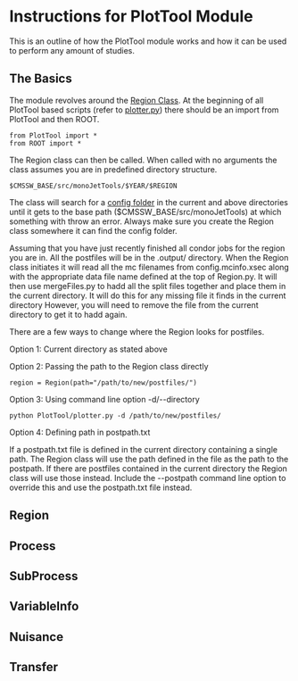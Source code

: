 # Instructions for PlotTool Module

This is an outline of how the PlotTool module works and how it can be used to perform any amount of studies.

## The Basics

The module revolves around the [Region Class](https://github.com/varuns23/monoJetTools/blob/master/PlotTool/PlotTool/Region.py). At the beginning of all PlotTool based scripts (refer to [plotter.py](https://github.com/varuns23/monoJetTools/blob/master/PlotTool/plotter.py)) there should be an import from PlotTool and then ROOT.
```
from PlotTool import *
from ROOT import *
```
The Region class can then be called. When called with no arguments the class assumes you are in predefined directory structure.
```
$CMSSW_BASE/src/monoJetTools/$YEAR/$REGION
```
The class will search for a [config folder](https://github.com/varuns23/monoJetTools/tree/master/2017/config) in the current and above directories until it gets to the base path ($CMSSW_BASE/src/monoJetTools) at which something with throw an error.
Always make sure you create the Region class somewhere it can find the config folder.

Assuming that you have just recently finished all condor jobs for the region you are in. All the postfiles will be in the .output/ directory. When the Region class initiates it will read all the mc filenames from config.mcinfo.xsec along with the appropriate data file name defined at the top of Region.py. It will then use mergeFiles.py to hadd all the split files together and place them in the current directory. It will do this for any missing file it finds in the current directory However, you will need to remove the file from the current directory to get it to hadd again.

There are a few ways to change where the Region looks for postfiles.

Option 1: Current directory as stated above

Option 2: Passing the path to the Region class directly
```
region = Region(path="/path/to/new/postfiles/")
```
Option 3: Using command line option -d/--directory
```
python PlotTool/plotter.py -d /path/to/new/postfiles/
```
Option 4: Defining path in postpath.txt

If a postpath.txt file is defined in the current directory containing a single path. The Region class will use the path defined in the file as the path to the postpath. If there are postfiles contained in the current directory the Region class will use those instead. Include the --postpath command line option to override this and use the postpath.txt file instead.
       

## Region

## Process

## SubProcess

## VariableInfo

## Nuisance

## Transfer

